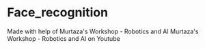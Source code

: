 # Face_recognition
Made with help of  Murtaza's Workshop - Robotics and AI Murtaza's Workshop - Robotics and AI on Youtube
